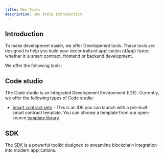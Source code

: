 ```yaml
---
title: Dev Tools
description: Dev tools introduction
---
```



## Introduction

To make development easier, we offer Development tools. These tools are designed to help you build your decentralized application (dApp) faster, whether it is smart contract, frontend or backend development.

We offer the following tools:

## Code studio

The Code studio is an Integrated Development Environment (IDE). Currently, we offer the following types of Code studio:

- [Smart contract sets](/building-with-settlemint/dev-tools/code-studio/smart-contract-sets/add-smart-contract-set) - This is an IDE you can launch with a pre-built smart contract template. You can choose a template from our open-source [template library](/building-with-settlemint/dev-tools/code-studio/smart-contract-sets/smart-contract-templates).

## SDK

The [SDK](../dev-tools/sdk) is a powerful toolkit designed to streamline blockchain integration into modern applications.
